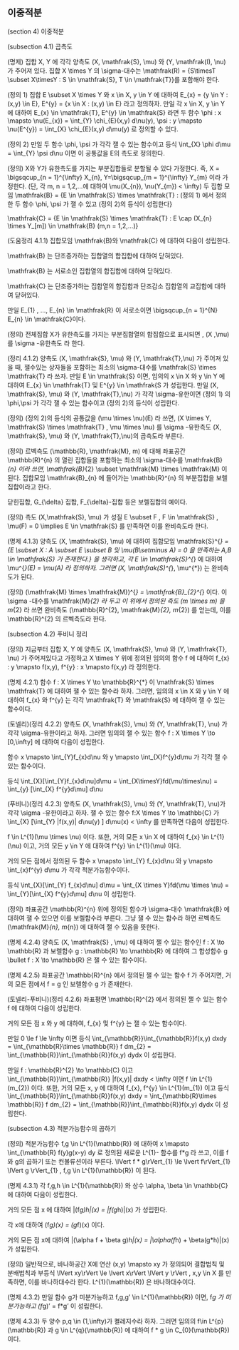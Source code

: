 이중적분
---

(section 4) 이중적분

(subsection 4.1) 곱측도

(명제) 집합 X, Y 에 각각 양측도 (X, \mathfrak{S}, \mu) 와 (Y, \mathfrak(I), \nu) 가 주어져 있다. 집합 X \times Y 의 \sigma-대수는 \mathfrak(R) = {S\timesT \subset X\timesY : S \in \mathfrak{S}, T \in \mathfrak{T}}를 포함해야 한다.

(정의 1) 집합 E \subset X \times Y 와 x \in X, y \in Y 에 대하여 E_{x} = {y \in Y : (x,y) \in E}, E^{y} = {x \in X : (x,y) \in E} 라고 정의하자. 만일 각 x \in X, y \in Y 에 대하여 E_{x} \in \mathfrak{T}, E^{y} \in \mathfrak{S} 라면 두 함수 \phi : x \mapsto \nu(E_{x}) = \int_{Y} \chi_{E}(x,y) d\nu(y), \psi : y \mapsto \nu(E^{y}) = \int_{X} \chi_{E}(x,y) d\mu(y) 로 정의할 수 있다. 

(정의 2) 만일 두 함수 \phi, \psi 가 각각 잴 수 있는 함수이고 등식 \int_{X} \phi d\mu = \int_{Y} \psi d\nu 이면 이 공통값을 E의 측도로 정의한다.

(정의) X와 Y가 유한측도를 가지는 부분집합들로 분할될 수 있다 가정한다. 즉, X = \bigsqcup_{n = 1}^{\infty} X_{n}, Y=\bigsqcup_{m = 1}^{\infty} Y_{m} 이라 가정한다. (단, 각 m, n = 1,2,…에 대하여 \mu(X_{n}), \nu(Y_{m}) < \infty) 두 집합 모임 \mathfrak{B} = {E \in \mathfrak{S} \times \mathfrak{T} : (정의 1) 에서 정의한 두 함수 \phi, \psi 가 잴 수 있고 (정의 2)의 등식이 성립한다}

\mathfrak{C} = {E \in \mathfrak{S} \times \mathfrak{T} : E \cap (X_{n} \times Y_[m]) \in \mathfrak{B} (m,n = 1,2,…)}

(도움정리 4.1.1) 집합모임 \mathfrak{B}와 \mathfrak{C} 에 대하여 다음이 성립한다.

\mathfrak{B} 는 단조증가하는 집합열의 합집합에 대하여 닫혀있다. 

\mathfrak{B} 는 서로소인 집합열의 합집합에 대하여 닫혀있다.

\mathfrak{C} 는 단조증가하는 집합열의 합집합과 단조감소 집합열의 교집합에 대하여 닫혀있다.

만일 E_{1} , …, E_{n} \in \mathfrak{R} 이 서로소이면 \bigsqcup_{n = 1}^{N} E_{n} \in \mathfrak{C}이다.

(정의) 전체집합 X가 유한측도를 가지는 부분집합열의 합집합으로 표시되면 , (X ,\mu) 를 \sigma -유한측도 라 한다.

(정리 4.1.2) 양측도 (X, \mathfrak{S}, \mu) 와 (Y, \mathfrak{T},\nu) 가 주어져 있을 때, 잴수있는 상자들을 포함하는 최소의 \sigma-대수를 \mathfrak{S} \times \mathfrak{T} 라 쓰자. 만일 E \in \mathfrak{S} 이면, 임의의 x \in X 와 y \in Y 에 대하여 E_{x} \in \mathfrak{T} 및 E^{y} \in \mathfrak{S 가 성립한다. 만일 (X, \mathfrak{S}, \mu) 와 (Y, \mathfrak{T},\nu) 가 각각 \sigma-유한이면 (정의 1) 의 \phi,\psi 가 각각 잴 수 있는 함수이고 (정의 2)의 등식이 성립한다.

(정의) (정의 2)의 등식의 공통값을 (\mu \times \nu)(E) 라 쓰면, (X \times Y, \mathfrak{S} \times \mathfrak{T} ,  \mu \times \nu) 를  \sigma -유한측도 (X, \mathfrak{S}, \mu) 와 (Y, \mathfrak{T},\nu)의 곱측도라 부른다.

(정의) 르벡측도 (\mathbb{R}, \mathfrak{M}, m) 에 대해 좌표공간 \mathbb(R)^{n} 의 열린 집합들을 포함하는 최소의 \sigma-대수를 \mathfrak{B}_{n} 이라 쓰면, \mathfrak{B}_{2} \subset \mathfrak{M} \times \mathfrak{M} 이 된다. 집합모임 \mathfrak{B}_{n} 에 들어가는 \mathbb{R}^{n} 의 부분집합을 보렐집합이라고 한다. 

닫힌집합, G_{\delta} 집합, F_{\delta}-집합 등은 보렐집합의 예이다.

(정의) 측도 (X,\mathfrak{S}, \mu) 가 성질 E \subset F , F \in \mathfrak{S} , \mu(F) = 0 \implies E \in \mathfrak{S} 를 만족하면 이를 완비측도라 한다.

(명제 4.1.3) 양측도 (X, \mathfrak{S}, \mu) 에 대하여 집합모임 \mathfrak{S}^{*} = {E \subset X : A \subset E \subset B 및 \mu(B\setminus A) = 0 을 만족하는 A,B \in \mathfrak{S} 가 존재한다.} 을 생각하고, 각 E \in \mathfrak{S}^{*} 에 대하여 \mu^{*}(E) = \mu(A) 라 정의하자. 그러면 (X, \mathfrak(S)^{*}, \mu^{*}) 는 완비측도가 된다.

(정의) (\mathfrak{M} \times \mathfrak{M})^{*} = \mathfrak{B}_{2}^{*} 이다. 이 \sigma -대수를 \mathfrak{M}_{2} 라 두고 이 위에서 정의된 측도 (m \times m) 을 m_{2} 라 쓰면 완비측도 (\mathbb{R}^{2}, \mathfrak{M}_{2}, m_{2}) 를 얻는데, 이를 \mathbb{R}^{2} 의 르벡측도라 한다.

(subsection 4.2) 푸비니 정리

(정의) 지금부터 집합 X, Y 에 양측도 (X, \mathfrak{S}, \mu) 와 (Y, \mathfrak{T}, \nu) 가 주어져있다고 가정하고 X \times Y 위에 정의된 임의의 함수 f 에 대하여 f_{x} : y \mapsto f(x,y), f^{y} : x \mapsto f(x,y) 라 정의한다.

(명제 4.2.1) 함수 f : X \times Y \to \mathbb{R}^{*} 이 \mathfrak{S} \times \mathfrak{T} 에 대하여 잴 수 있는 함수라 하자. 그러면, 임의의 x \in X 와 y \in Y 에 대하여 f_{x} 와 f^{y} 는 각각 \mathfrak{T} 와 \mathfrak{S} 에 대하여 잴 수 있는 함수이다.

(토넬리)(정리 4.2.2) 양측도 (X, \mathfrak{S}, \mu) 와 (Y, \mathfrak{T}, \nu) 가 각각 \sigma-유한이라고 하자. 그러면 임의의 잴 수 있는 함수 f : X \times Y \to [0,\infty] 에 대하여 다음이 성립한다.

함수 x \mapsto \int_{Y}f_{x}d\nu 와 y \mapsto \int_{X}f^{y}d\mu 가 각각 잴 수 있는 함수이다.

등식 \int_{X}[\int_{Y}f_{x}d\nu]d\mu = \int_{X\timesY}fd(\mu\times\nu) = \int_{y} [\int_{X} f^{y}d\mu] d\nu

(푸비니)(정리 4.2.3) 양측도 (X, \mathfrak{S}, \mu) 와 (Y, \mathfrak{T}, \nu)가 각각 \sigma -유한이라고 하자. 잴 수 있는 함수 f:X \times Y \to \mathbb{C} 가 \int_{X} [\int_{Y} |f(x,y)| d\nu(y) ] d\mu(x) < \infty 를 만족하면 다음이 성립한다.

f \in L^{1}(\mu \times \nu) 이다. 또한, 거의 모든 x \in X 에 대하여 f_{x} \in L^{1}(\nu) 이고, 거의 모든 y \in Y 에 대하여 f^{y} \in L^{1}(\mu) 이다.

거의 모든 점에서 정의된 두 함수 x \mapsto \int_{Y} f_{x}d\nu 와 y \mapsto \int_{x}f^{y} d\mu 가 각각 적분가능함수이다.

등식 \int_{X}[\int_{Y} f_{x}d\nu] d\mu = \int_{X \times Y}fd(\mu \times \nu) = \int_{Y}[\int_{X} f^{y}d\mu] d\nu 이 성립한다.

(정의) 좌표공간 \mathbb{R}^{n} 위에 정의된 함수가 \sigma-대수 \mathfrak{B} 에 대하여 잴 수 있으면 이를 보렐함수라 부른다. 그냥 잴 수 있는 함수라 하면 르벡측도 (\mathfrak{M}_{n}, m_{n}) 에 대하여 잴 수 있음을 뜻한다.

(명제 4.2.4) 양측도 (X, \mathfrak{S} , \mu) 에 대하여 잴 수 있는 함수인 f : X \to \mathbb{R} 과 보렐함수 g : \mathbb{R} \to \mathbb{R} 에 대하여 그 합성함수 g \bullet f : X \to \mathbb{R} 은 잴 수 있는 함수이다.

(명제 4.2.5) 좌표공간 \mathbb{R}^{n} 에서 정의된 잴 수 있는 함수 f 가 주어지면, 거의 모든 점에서 f = g 인 보렐함수 g 가 존재한다.

(토넬리-푸비니)(정리 4.2.6) 좌표평면 \mathbb{R}^{2} 에서 정의된 잴 수 있는 함수 f 에 대하여 다음이 성립한다.

거의 모든 점 x 와 y 에 대하여, f_{x} 및 f^{y} 는 잴 수 있는 함수이다.

만일 0 \le f \le \infty 이면 등식 \int_{\mathbb{R}}\int_{\mathbb{R}}f(x,y) dxdy = \int_{\mathbb{R}\times \mathbb{R}} f dm_{2} = \int_{\mathbb{R}}\int_{\mathbb{R}}f(x,y) dydx 이 성립한다.

만일 f : \mathbb{R}^{2} \to \mathbb{C} 이고 \int_{\mathbb{R}}\int_{\mathbb{R}} |f(x,y)| dxdy < \infty 이면 f \in L^{1}(m_{2}) 이다. 또한, 거의 모든 x, y 에 대하여 f_{x}, f^{y} \in L^{1}(m_{1}) 이고 등식 \int_{\mathbb{R}}\int_{\mathbb{R}}f(x,y) dxdy = \int_{\mathbb{R}\times \mathbb{R}} f dm_{2} = \int_{\mathbb{R}}\int_{\mathbb{R}}f(x,y) dydx 이 성립한다.

(subsection 4.3) 적분가능함수의 곱하기

(정의) 적분가능함수 f,g \in L^{1}(\mathbb{R}) 에 대하여 x \mapsto \int_{\mathbb{R} f(y)g(x-y) dy 로 정의된 새로운 L^{1}- 함수를 f*g 라 쓰고, 이를 f 와 g의 곱하기 또는 컨볼류션이라 부른다. \lVert f * g\rVert_{1} \le \lvert f\rVert_{1} \lVert g \rVert_{1} , f,g \in L^{1}(\mathbb{R}) 이 된다.

(명제 4.3.1) 각 f,g,h \in L^{1}(\mathbb{R}) 와 상수 \alpha, \beta \in \mathbb{C} 에 대하여 다음이 성립한다.

거의 모든 점 x 에 대하여 |(f*g)*h|(x) = |f*(g*h)|(x) 가 성립한다.

각 x에 대하여 (f*g)(x) = (g*f)(x) 이다.

거의 모든 점 x에 대하여 |(\alpha f + \beta g)*h|(x) = |\alpha(f*h) + \beta(g*h)|(x) 가 성립한다.

(정의) 일반적으로, 바나하공간 X에 연산 (x,y) \mapsto xy 가 정의되어 결합법칙 및 분배법칙과 부등식 \lVert xy\rVert \le \lvert x\rVert \lVert y \rVert , x,y \in X 를 만족하면, 이를 바나하대수라 한다. L^{1}(\mathbb{R}) 은 바나하대수이다.

(명제 4.3.2) 만일 함수 g가 미분가능하고 f,g,g’ \in L^{1}(\mathbb{R}) 이면, f*g 가 미분가능하고 (f*g)’ = f*g’ 이 성립한다.

(명제 4.3.3) 두 양수 p,q \in (1,\infty)가 켤레지수라 하자. 그러면 임의의 f\in L^{p}(\mathbb{R}) 과 g \in L^{q}(\mathbb{R}) 에 대하여 f * g \in C_{0}(\mathbb{R}) 이다.

